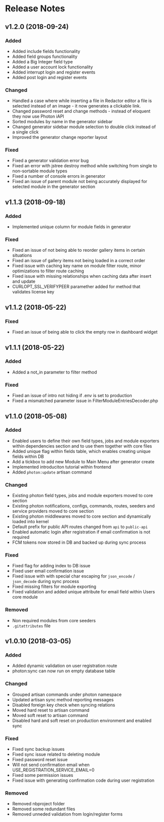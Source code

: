 # Release Notes

## v1.2.0 (2018-09-24)

### Added
- Added include fields functionality
- Added field groups functionality
- Added a Big Integer field type
- Added a user account lock functionality
- Added interrupt login and register events
- Added post login and register events

### Changed
- Handled a case where while inserting a file in Redactor editor a file is selected instead of an image - it now generates a clickable link.
- Changed password reset and change methods - instead of eloquent they now use Photon iAPI
- Sorted modules by name in the generator sidebar
- Changed generator sidebar module selection to double click instead of a single click
- Improved the generator change reporter layout

### Fixed
- Fixed a generator validation error bug
- Fixed an error with jstree destroy method while switching from single to non-sortable module types
- Fixed a number of console errors in generator
- Fixed an issue of parent module not being accurately displayed for selected module in the generator section

## v1.1.3 (2018-09-18)

### Added
- Implemented unique column for module fields in generator

### Fixed
- Fixed an issue of not being able to reorder gallery items in certain situations
- Fixed an issue of gallery items not being loaded in a correct order 
- Fixed issue with caching key name on module filter route, minor optimizations to filter route caching
- Fixed issue with missing relationships when caching data after insert and update
- CURLOPT_SSL_VERIFYPEER paramether added for method that validates license key

## v1.1.2 (2018-05-22)

### Fixed
- Fixed an issue of being able to click the empty row in dashboard widget

## v1.1.1 (2018-05-22)

### Added
- Added a not_in parameter to filter method

### Fixed
- Fixed an issue of intro not hiding if .env is set to production
- Fixed a mismatched parameter issue in FilterModuleEntriesDecoder.php

## v1.1.0 (2018-05-08)

### Added
- Enabled users to define their own field types, jobs and module exporters within dependencies section and to use them together with core files
- Added unique flag within fields table, which enables creating unique fields within DB 
- Add a tickbox to add new Module to Main Menu after generator create 
- Implemented introduciton tutorial within frontend
- Added `photon:update` artisan command 

### Changed
- Existing photon field types, jobs and module exporters moved to core section 
- Existing photon notifications, configs, commands, routes, seeders and service providers moved to core section 
- Existing photon middlewares moved to core section and dynamically loaded into kernel
- Default prefix for public API routes changed from `api` to `public-api`
- Enabled automatic login after registration if email confirmation is not required
- FCM tokens now stored in DB and backed up during sync process

### Fixed
- Fixed flag for adding index to DB issue
- Fixed user email confirmation issue
- Fixed issue with with special char escaping for `json_encode` / `json_decode` during sync process
- Fixed missing filters for module exporting
- Fixed validation and added unique attribute for email field within Users core module

### Removed
- Non required modules from core seeders 
- `.gitattributes` file

## v1.0.10 (2018-03-05)

### Added
- Added dynamic validation on user registration route
- photon:sync can now run on empty database table

### Changed
- Grouped artisan commands under photon namespace
- Updated artisan sync method reporting messages
- Disabled foreign key check when syncing relations
- Moved hard reset to artisan command
- Moved soft reset to artisan command
- Disabled hard and soft reset on production environment and enabled sync

### Fixed
- Fixed sync backup issues
- Fixed sync issue related to deleting module
- Fixed password reset issue
- Will not send confirmation email when USE_REGISTRATION_SERVICE_EMAIL=0
- Fixed some permission issues
- Fixed issue with generating confirmation code during user registration

### Removed
- Removed nbproject folder
- Removed some redundant files
- Removed unneded validation from login/register forms
